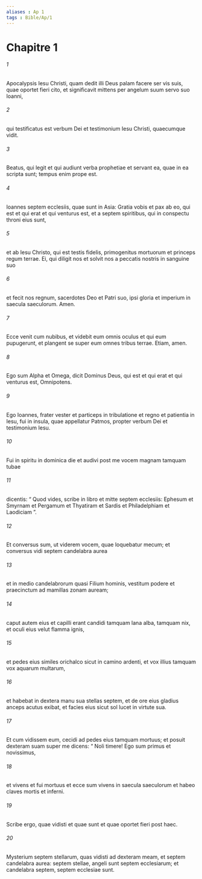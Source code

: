 ```yaml
---
aliases : Ap 1
tags : Bible/Ap/1
---
```


# Chapitre 1

###### 1
Apocalypsis Iesu Christi, quam dedit illi Deus palam facere ser vis suis, quae oportet fieri cito, et significavit mittens per angelum suum servo suo Ioanni, 
###### 2
qui testificatus est verbum Dei et testimonium Iesu Christi, quaecumque vidit. 
###### 3
Beatus, qui legit et qui audiunt verba prophetiae et servant ea, quae in ea scripta sunt; tempus enim prope est.
###### 4
Ioannes septem ecclesiis, quae sunt in Asia: Gratia vobis et pax ab eo, qui est et qui erat et qui venturus est, et a septem spiritibus, qui in conspectu throni eius sunt, 
###### 5
et ab Iesu Christo, qui est testis fidelis, primogenitus mortuorum et princeps regum terrae. Ei, qui diligit nos et solvit nos a peccatis nostris in sanguine suo 
###### 6
et fecit nos regnum, sacerdotes Deo et Patri suo, ipsi gloria et imperium in saecula saeculorum. Amen.
###### 7
Ecce venit cum nubibus, et videbit eum omnis oculus et qui eum pupugerunt, et plangent se super eum omnes tribus terrae. Etiam, amen.
###### 8
Ego sum Alpha et Omega, dicit Dominus Deus, qui est et qui erat et qui venturus est, Omnipotens.
###### 9
Ego Ioannes, frater vester et particeps in tribulatione et regno et patientia in Iesu, fui in insula, quae appellatur Patmos, propter verbum Dei et testimonium Iesu. 
###### 10
Fui in spiritu in dominica die et audivi post me vocem magnam tamquam tubae 
###### 11
dicentis: “ Quod vides, scribe in libro et mitte septem ecclesiis: Ephesum et Smyrnam et Pergamum et Thyatiram et Sardis et Philadelphiam et Laodiciam ”. 
###### 12
Et conversus sum, ut viderem vocem, quae loquebatur mecum; et conversus vidi septem candelabra aurea 
###### 13
et in medio candelabrorum quasi Filium hominis, vestitum podere et praecinctum ad mamillas zonam auream; 
###### 14
caput autem eius et capilli erant candidi tamquam lana alba, tamquam nix, et oculi eius velut flamma ignis, 
###### 15
et pedes eius similes orichalco sicut in camino ardenti, et vox illius tamquam vox aquarum multarum, 
###### 16
et habebat in dextera manu sua stellas septem, et de ore eius gladius anceps acutus exibat, et facies eius sicut sol lucet in virtute sua.
###### 17
Et cum vidissem eum, cecidi ad pedes eius tamquam mortuus; et posuit dexteram suam super me dicens: “ Noli timere! Ego sum primus et novissimus, 
###### 18
et vivens et fui mortuus et ecce sum vivens in saecula saeculorum et habeo claves mortis et inferni. 
###### 19
Scribe ergo, quae vidisti et quae sunt et quae oportet fieri post haec. 
###### 20
Mysterium septem stellarum, quas vidisti ad dexteram meam, et septem candelabra aurea: septem stellae, angeli sunt septem ecclesiarum; et candelabra septem, septem ecclesiae sunt.
